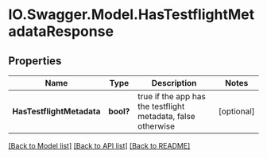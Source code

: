# IO.Swagger.Model.HasTestflightMetadataResponse
## Properties

Name | Type | Description | Notes
------------ | ------------- | ------------- | -------------
**HasTestflightMetadata** | **bool?** | true if the app has the testflight metadata, false otherwise | [optional] 

[[Back to Model list]](../README.md#documentation-for-models) [[Back to API list]](../README.md#documentation-for-api-endpoints) [[Back to README]](../README.md)

